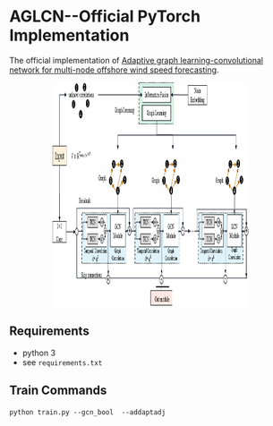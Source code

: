 # AGLCN--Official PyTorch Implementation
The official implementation of [Adaptive graph learning-convolutional network for multi-node offshore wind speed forecasting](https://www.mdpi.com/2077-1312/11/4/879).

<p align="center">
  <img width="350" height="400" src=./fig/model.png>
</p>

## Requirements
- python 3
- see `requirements.txt`

## Train Commands

```
python train.py --gcn_bool  --addaptadj
```
